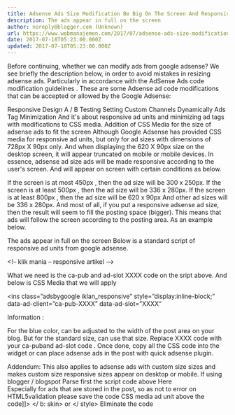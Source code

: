```yaml
---
title: Adsense Ads Size Modification Be Big On The Screen And Responsive
description: The ads appear in full on the screen
author: noreply@blogger.com (Unknown)
url: https://www.webmanajemen.com/2017/07/adsense-ads-size-modification-be-big-on.html
date: 2017-07-18T05:23:00.000Z
updated: 2017-07-18T05:23:00.000Z
---
```


Before continuing, whether we can modify ads from google adsense? We see briefly the description below, in order to avoid mistakes in resizing adsense ads.
Particularly in accordance with  the AdSense Ads code modification  guidelines  . 
These are some Adsense ad code modifications that can be accepted or allowed by the Google Adsense:

 Responsive Design 
 A / B Testing 
 Setting Custom Channels Dynamically 
 Ads Tag Minimization 
And it's about responsive ad units and minimizing ad tags with modifications to CSS media.
 Addition of CSS Media for the size of adsense ads to fit the screen 
Although Google Adsense has provided CSS media for responsive ad units, but only for ad sizes with dimensions of 728px X 90px only. And when displaying the 620 X 90px size on the desktop screen, it will appear truncated on mobile or mobile devices.
In essence, adsense ad size ads will be made responsive according to the user's screen. And will appear on screen with certain conditions as below.

 If the screen is at most 450px , then the ad size will be 300 x 250px. 
 If the screen is at least 500px , then the ad size will be 336 x 280px. 
 If the screen is at least 800px , then the ad size will be 620 x 90px 
 And other ad sizes will be 336 x 280px. 
And most of all, if you put a responsive adsense ad size, then the result will seem to fill the posting space (bigger). This means that ads will follow the screen according to the posting area. As an example below.
   
The ads appear in full on the screen 
 Below is a standard script of responsive ad units from google adsense. 

<script async src=”//pagead2.googlesyndication.com/pagead/js/adsbygoogle.js”></script>
<!– klik mania – responsive artikel –>
<ins class=”adsbygoogle”
style=”display:block”
data-ad-client=”ca-pub-XXXX”
data-ad-slot=”XXXX”
data-ad-format=”auto”></ins>
<script>
(adsbygoogle = window.adsbygoogle || []).push({});
</script>



What we need is the ca-pub and ad-slot XXXX code on the sript above.
And below is CSS Media that we will apply
  <style scoped=’scoped’ type=’text/css’>
.iklan_responsive { width: 336px; height: 280px; }
@media (max-width:450px) { .iklan_responsive { width: 300px; height: 250px; } }
@media (min-width:500px) { .iklan_responsive { width: 336px; height: 280px; } }
@media (min-width:800px) { .iklan_responsive { width: 600px; height:280px; } }
</style>

<ins class=”adsbygoogle iklan_responsive”
style=”display:inline-block;”
data-ad-client=”ca-pub-XXXX”
data-ad-slot=”XXXX“</ins>
<script>
(adsbygoogle = window.adsbygoogle || []).push({});
</script>
 
Information :

 For the blue color, can be adjusted to the width of the post area on your blog. But for the standard size, can use that size. 
Replace XXXX code with your ca-puband ad-slot code . 
Once done, copy all the CSS code into the widget or can place adsense ads in the post with quick adsense plugin.

Addendum: This also applies to adsense ads with custom size sizes and makes custom size responsive sizes appear on desktop or mobile.
If using blogger / blogspot
Parse first the script code above   Here  
Especially for ads that are stored in the post, so as not to error on HTML5validation please save the code CSS media ad unit above the code]]> </ b: skin> or </ style>
Eliminate the code <style scoped='scoped' type='text / css'>
And without using cover </ style> (not in use)
Check the display ads on mobile
After that we can see the results directly for mobile display, it's good test directly using your own mobile device. Whether the ad view has adjusted.
If successfully implemented in your blog, the adsense ad size will adjust to the height and width of the post area screen.So as if the ad fills the post area and turns into a big one.
And if the visitor refreshes on the page or moves to another posting page, then the adsense ads as if changing sizes, but actually only adjust the availability of ads at the time.
Good luck, if there is a problem can urun rembuk in the comment box.<hr/> <a href="https://www.webmanajemen.com/2017/07/adsense-ads-size-modification-be-big-on.html" rel="follow" class="button" id="read-more">Read More</a>